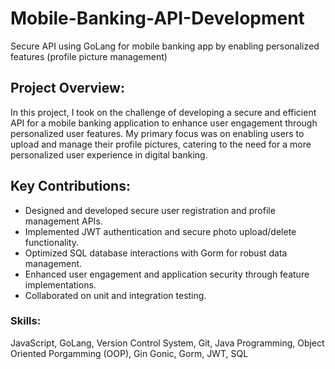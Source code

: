 # Mobile-Banking-API-Development
Secure API using GoLang for mobile banking app by enabling personalized features (profile picture management)

## Project Overview:
In this project, I took on the challenge of developing a secure and efficient API for a mobile banking application to enhance user engagement through personalized user features. My primary focus was on enabling users to upload and manage their profile pictures, catering to the need for a more personalized user experience in digital banking.

## Key Contributions:
- Designed and developed secure user registration and profile management APIs.
- Implemented JWT authentication and secure photo upload/delete functionality.
- Optimized SQL database interactions with Gorm for robust data management.
- Enhanced user engagement and application security through feature implementations.
- Collaborated on unit and integration testing.

### Skills:
JavaScript, GoLang, Version Control System, Git, Java Programming, Object Oriented Porgamming (OOP), Gin Gonic, Gorm, JWT, SQL
